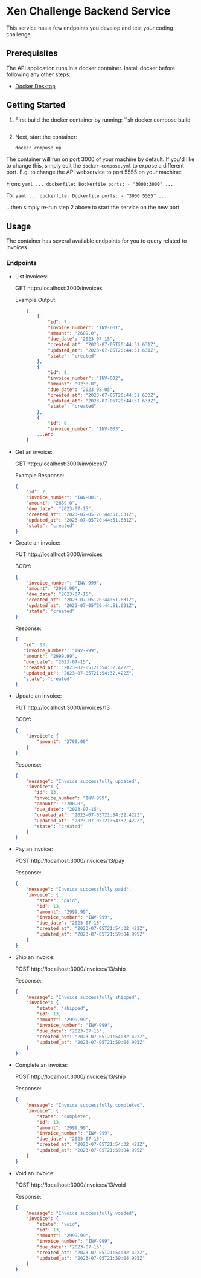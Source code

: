 # Xen Challenge Backend Service

This service has a few endpoints you develop and test your coding challenge.

## Prerequisites
The API application runs in a docker container. Install docker before following any other steps:

- [Docker Desktop](https://www.docker.com/products/docker-desktop/)

## Getting Started

1. First build the docker container by running:
    ``sh
    docker compose build
    ```
2. Next, start the container:
    ```sh
    docker compose up
    ```

The container will run on port 3000 of your machine by default.
If you'd like to change this, simply edit the `docker-compose.yml` to expose a different port.
E.g. to change the API webservice to port 5555 on your machine:

From:
    ```yaml
    ...
          dockerfile: Dockerfile
        ports:
          - "3000:3000"
    ...
    ```

To:
    ```yaml
    ...
          dockerfile: Dockerfile
        ports:
          - "3000:5555"
    ...
    ```

...then simply re-run step 2 above to start the service on the new port


## Usage
The container has several available endpoints for you to query related to invoices.

### Endpoints
- List invoices:

    GET http://localhost:3000/invoices

    Example Output:
    ```json
        [
            {
                "id": 7,
                "invoice_number": "INV-001",
                "amount": "2689.0",
                "due_date": "2023-07-15",
                "created_at": "2023-07-05T20:44:51.631Z",
                "updated_at": "2023-07-05T20:44:51.631Z",
                "state": "created"
            },
            {
                "id": 8,
                "invoice_number": "INV-002",
                "amount": "9238.0",
                "due_date": "2023-08-05",
                "created_at": "2023-07-05T20:44:51.633Z",
                "updated_at": "2023-07-05T20:44:51.633Z",
                "state": "created"
            },
            {
                "id": 9,
                "invoice_number": "INV-003",
            ...etc
        ]
    ```

- Get an invoice:

    GET http://localhost:3000/invoices/7

    Example Response:
    ```json
    {
        "id": 7,
        "invoice_number": "INV-001",
        "amount": "2689.0",
        "due_date": "2023-07-15",
        "created_at": "2023-07-05T20:44:51.631Z",
        "updated_at": "2023-07-05T20:44:51.631Z",
        "state": "created"
    }
    ```

- Create an invoice:

    PUT http://localhost:3000/invoices

    BODY:
    ```json
    {
        "invoice_number": "INV-999",
        "amount": "2999.99",
        "due_date": "2023-07-15",
        "created_at": "2023-07-05T20:44:51.631Z",
        "updated_at": "2023-07-05T20:44:51.631Z",
        "state": "created"
    }
    ```

    Response:
    ```json
    {
       "id": 13,
       "invoice_number": "INV-999",
       "amount": "2999.99",
       "due_date": "2023-07-15",
       "created_at": "2023-07-05T21:54:32.422Z",
       "updated_at": "2023-07-05T21:54:32.422Z",
       "state": "created"
    }
    ```

- Update an invoice:

    PUT http://localhost:3000/invoices/13

    BODY:
    ```json
    {
        "invoice": {
            "amount": "2700.00"
        }
    }
    ```

    Response:
    ```json
    {
        "message": "Invoice successfully updated",
        "invoice": {
           "id": 13,
           "invoice_number": "INV-999",
           "amount": "2700.0",
           "due_date": "2023-07-15",
           "created_at": "2023-07-05T21:54:32.422Z",
           "updated_at": "2023-07-05T21:54:32.422Z",
           "state": "created"
        }
    }
    ```

- Pay an invoice:

    POST http://localhost:3000/invoices/13/pay

    Response:
    ```json
    {
        "message": "Invoice successfully paid",
        "invoice": {
            "state": "paid",
            "id": 13,
            "amount": "2999.99",
            "invoice_number": "INV-999",
            "due_date": "2023-07-15",
            "created_at": "2023-07-05T21:54:32.422Z",
            "updated_at": "2023-07-05T21:59:04.995Z"
        }
    }
    ```

- Ship an invoice:

    POST http://localhost:3000/invoices/13/ship

    Response:
    ```json
    {
        "message": "Invoice successfully shipped",
        "invoice": {
            "state": "shipped",
            "id": 13,
            "amount": "2999.99",
            "invoice_number": "INV-999",
            "due_date": "2023-07-15",
            "created_at": "2023-07-05T21:54:32.422Z",
            "updated_at": "2023-07-05T21:59:04.995Z"
        }
    }
    ```

- Complete an invoice:

    POST http://localhost:3000/invoices/13/ship

    Response:
    ```json
    {
        "message": "Invoice successfully completed",
        "invoice": {
            "state": "complete",
            "id": 13,
            "amount": "2999.99",
            "invoice_number": "INV-999",
            "due_date": "2023-07-15",
            "created_at": "2023-07-05T21:54:32.422Z",
            "updated_at": "2023-07-05T21:59:04.995Z"
        }
    }
    ```

- Void an invoice:

    POST http://localhost:3000/invoices/13/void

    Response:
    ```json
    {
        "message": "Invoice successfully voided",
        "invoice": {
            "state": "void",
            "id": 13,
            "amount": "2999.99",
            "invoice_number": "INV-999",
            "due_date": "2023-07-15",
            "created_at": "2023-07-05T21:54:32.422Z",
            "updated_at": "2023-07-05T21:59:04.995Z"
        }
    }
    ```
